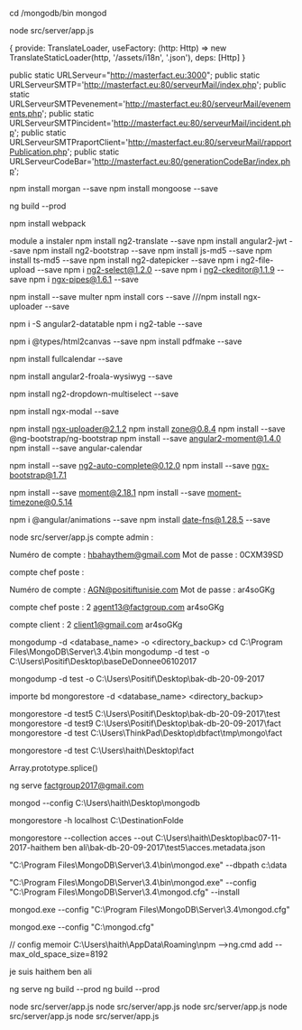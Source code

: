 
cd /mongodb/bin
mongod
 
node src/server/app.js

{
            provide: TranslateLoader,
            useFactory: (http: Http) => new TranslateStaticLoader(http, '/assets/i18n', '.json'),
            deps: [Http]
        }




public static URLServeur="http://masterfact.eu:3000";
  public static URLServeurSMTP='http://masterfact.eu:80/serveurMail/index.php';
  public static URLServeurSMTPevenement='http://masterfact.eu:80/serveurMail/evenements.php';
  public static URLServeurSMTPincident='http://masterfact.eu:80/serveurMail/incident.php';
  public static URLServeurSMTPraportClient='http://masterfact.eu:80/serveurMail/rapportPublication.php';
  public static URLServeurCodeBar='http://masterfact.eu:80/generationCodeBar/index.php';


npm install morgan --save
npm install mongoose --save

ng build --prod


npm install webpack

module a instaler
npm install ng2-translate --save
npm install angular2-jwt --save
npm install ng2-bootstrap --save
npm install js-md5 --save
npm install ts-md5 --save
npm install ng2-datepicker --save
npm i ng2-file-upload --save
npm i ng2-select@1.2.0 --save
npm i ng2-ckeditor@1.1.9 --save
npm i ngx-pipes@1.6.1 --save

npm install --save multer
npm install cors --save
///npm install ngx-uploader --save

npm i -S angular2-datatable
npm i ng2-table --save

npm i @types/html2canvas --save
npm install pdfmake --save

npm install fullcalendar --save

npm install angular2-froala-wysiwyg --save

npm install  ng2-dropdown-multiselect --save

npm install ngx-modal --save


npm install ngx-uploader@2.1.2
npm install zone@0.8.4
npm install --save @ng-bootstrap/ng-bootstrap
npm install --save angular2-moment@1.4.0
npm install --save angular-calendar

npm install --save ng2-auto-complete@0.12.0
npm install --save ngx-bootstrap@1.7.1

npm install --save moment@2.18.1
npm install --save moment-timezone@0.5.14


npm i @angular/animations --save
npm install date-fns@1.28.5 --save


node src/server/app.js
compte admin : 

Numéro de compte : hbahaythem@gmail.com 
Mot de passe : 0CXM39SD 

compte chef poste : 

Numéro de compte : AGN@positiftunisie.com 
Mot de passe : ar4soGKg 


compte chef poste : 2
agent13@factgroup.com
ar4soGKg

compte client : 2
client1@gmail.com
ar4soGKg

mongodump -d <database_name> -o <directory_backup>
cd C:\Program Files\MongoDB\Server\3.4\bin
mongodump -d test -o C:\Users\Positif\Desktop\baseDeDonnee06102017

mongodump -d test -o C:\Users\Positif\Desktop\bak-db-20-09-2017

importe bd 
mongorestore -d <database_name> <directory_backup>

mongorestore -d test5 C:\Users\Positif\Desktop\bak-db-20-09-2017\test
mongorestore -d test9 C:\Users\Positif\Desktop\bak-db-20-09-2017\fact
mongorestore -d test C:\Users\ThinkPad\Desktop\dbfact\tmp\mongo\fact


mongorestore -d test C:\Users\haith\Desktop\fact


Array.prototype.splice()

ng serve 
factgroup2017@gmail.com

mongod --config C:\Users\haith\Desktop\mongodb

mongorestore -h localhost C:\DestinationFolde

mongorestore --collection acces --out C:\Users\haith\Desktop\bac07-11-2017-haithem ben ali\bak-db-20-09-2017\test5\acces.metadata.json



"C:\Program Files\MongoDB\Server\3.4\bin\mongod.exe" --dbpath c:\data

"C:\Program Files\MongoDB\Server\3.4\bin\mongod.exe" --config "C:\Program Files\MongoDB\Server\3.4\mongod.cfg" --install

mongod.exe --config "C:\Program Files\MongoDB\Server\3.4\mongod.cfg"

mongod.exe --config "C:\mongod.cfg"


// config memoir
C:\Users\haith\AppData\Roaming\npm -->ng.cmd 
add 
--max_old_space_size=8192



je suis haithem ben ali 

ng serve 
ng build --prod
ng build --prod

node src/server/app.js
node src/server/app.js
node src/server/app.js
node src/server/app.js
node src/server/app.js


